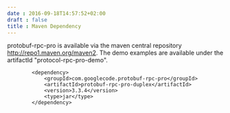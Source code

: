 ```yaml
---
date : 2016-09-18T14:57:52+02:00
draft : false
title : Maven Dependency
---
```


protobuf-rpc-pro is available via the maven central repository http://repo1.maven.org/maven2. The demo examples are available under the artifactId "protocol-rpc-pro-demo".

```
		<dependency>
			<groupId>com.googlecode.protobuf-rpc-pro</groupId>
			<artifactId>protobuf-rpc-pro-duplex</artifactId>
			<version>3.3.4</version>
			<type>jar</type>
		</dependency>
```